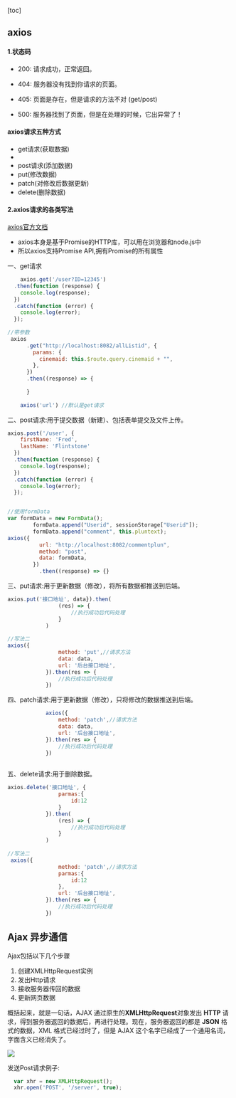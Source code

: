 [toc]
## axios
#### 1.状态码

- 200: 请求成功，正常返回。

- 404: 服务器没有找到你请求的页面。

- 405: 页面是存在，但是请求的方法不对 (get/post)

- 500: 服务器找到了页面，但是在处理的时候，它出异常了！

#### axios请求五种方式
- get请求(获取数据)
- 
- post请求(添加数据)
- put(修改数据)
- patch(对修改后数据更新)
- delete(删除数据)

#### 2.axios请求的各类写法
[axios官方文档](http://www.axios-js.com/zh-cn/docs/)
- axios本身是基于Promise的HTTP库，可以用在浏览器和node.js中
- 所以axios支持Promise API,拥有Promise的所有属性

一、get请求
```js
    axios.get('/user?ID=12345')
  .then(function (response) {
    console.log(response);
  })
  .catch(function (error) {
    console.log(error);
  });
  
//带参数
 axios
      .get("http://localhost:8082/allListid", {
        params: {
          cinemaid: this.$route.query.cinemaid + "",
        },
      })
      .then((response) => {
          
      }
    
    axios('url') //默认是get请求
```
二、post请求:用于提交数据（新建）、包括表单提交及文件上传。


```js
axios.post('/user', {
    firstName: 'Fred',
    lastName: 'Flintstone'
  })
  .then(function (response) {
    console.log(response);
  })
  .catch(function (error) {
    console.log(error);
  });


//使用formData
var formData = new FormData();
        formData.append("Userid", sessionStorage["Userid"]);
        formData.append("comment", this.pluntext);
axios({
          url: "http://localhost:8082/commentplun",
          method: "post",
          data: formData,
        })
          .then((response) => {}
```

三、put请求:用于更新数据（修改），将所有数据都推送到后端。


```js
axios.put('接口地址', data}).then(
                (res) => {
                    //执行成功后代码处理
                }
            )
            
//写法二
axios({
                method: 'put',//请求方法
                data: data,
                url: '后台接口地址',
            }).then(res => {
                //执行成功后代码处理
            })
```

四、patch请求:用于更新数据（修改），只将修改的数据推送到后端。


```js
            axios({
                method: 'patch',//请求方法
                data: data,
                url: '后台接口地址',
            }).then(res => {
                //执行成功后代码处理
            })
            
```
五、delete请求:用于删除数据。


```js
axios.delete('接口地址', {
                parmas:{
                    id:12
                }
            }).then(
                (res) => {
                    //执行成功后代码处理
                }
            )
            
//写法二
 axios({
                method: 'patch',//请求方法
                parmas:{
                    id:12
                },
                url: '后台接口地址',
            }).then(res => {
                //执行成功后代码处理
            })
```

## Ajax 异步通信
Ajax包括以下几个步骤
1. 创建XMLHttpRequest实例
1. 发出Http请求
1. 接收服务器传回的数据
1. 更新网页数据

概括起来，就是一句话，AJAX 通过原生的**XMLHttpRequest**对象发出 **HTTP** 请求，得到服务器返回的数据后，再进行处理。现在，服务器返回的都是 **JSON** 格式的数据，XML 格式已经过时了，但是 AJAX 这个名字已经成了一个通用名词，字面含义已经消失了。

![](https://gitee.com/fifteen2020/img-list/raw/master/img/20220301170820.png)

发送Post请求例子:
```js
  var xhr = new XMLHttpRequest();
  xhr.open('POST', '/server', true);
```


